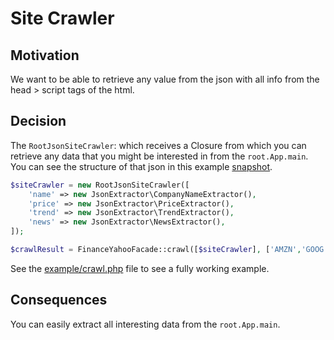 # Site Crawler

## Motivation

We want to be able to retrieve any value from the json with all info from the head > script tags of the html.

## Decision

The `RootJsonSiteCrawler`: which receives a Closure from which you can retrieve any data that you might be interested in
from the `root.App.main`. You can see the structure of that json in this
example [snapshot](../data/RootAppMainJsonExample.json).

```php
$siteCrawler = new RootJsonSiteCrawler([
    'name' => new JsonExtractor\CompanyNameExtractor(),
    'price' => new JsonExtractor\PriceExtractor(),
    'trend' => new JsonExtractor\TrendExtractor(),
    'news' => new JsonExtractor\NewsExtractor(),
]);

$crawlResult = FinanceYahooFacade::crawl([$siteCrawler], ['AMZN','GOOG']); 
```

See the [example/crawl.php](../example/crawl.php) file to see a fully working example.

## Consequences

You can easily extract all interesting data from the `root.App.main`.
